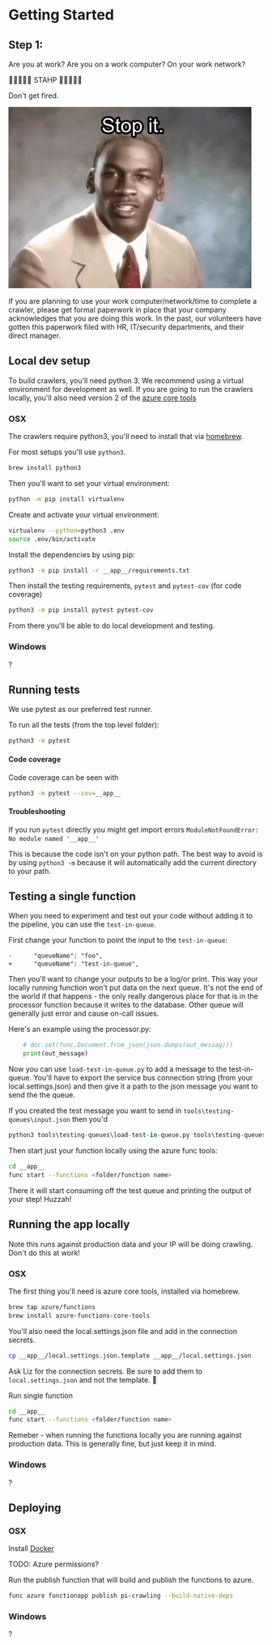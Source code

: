 # Getting Started

## Step 1:

Are you at work? Are you on a work computer? On your work network? 

🛑🛑🛑🛑🛑 STAHP 🛑🛑🛑🛑🛑

Don't get fired. 

![mj](./imgs/stahp.gif)


If you are planning to use your work computer/network/time to complete a crawler, please get formal paperwork in place that your company acknowledges that you are doing this work. In the past, our volunteers have gotten this paperwork filed with HR, IT/security departments, and their direct manager.

## Local dev setup

To build crawlers, you'll need python 3. We recommend using a virtual environment for development as well. If you are going to run the crawlers locally, you'll also need version 2 of the [azure core tools](https://docs.microsoft.com/en-us/azure/azure-functions/functions-run-local)

### OSX

The crawlers require python3, you'll need to install that via [homebrew](https://brew.sh/).

For most setups you'll use `python3`. 

```bash
brew install python3
```

Then you'll want to set your virtual environment:

```bash
python -m pip install virtualenv
```

Create and activate your virtual environment:

```bash
virtualenv --python=python3 .env
source .env/bin/activate
```

Install the dependencies by using pip:

```bash
python3 -m pip install -r __app__/requirements.txt
```

Then install the testing requirements, `pytest` and `pytest-cov` (for code coverage)

```bash
python3 -m pip install pytest pytest-cov
```

From there you'll be able to do local development and testing.

### Windows

?

## Running tests

We use pytest as our preferred test runner. 

To run all the tests (from the top level folder):

```bash
python3 -m pytest
```

#### Code coverage

Code coverage can be seen with 

```bash
python3 -m pytest --cov=__app__
```

#### Troubleshooting
If you run `pytest` directly you might get import errors `ModuleNotFoundError: No module named '__app__'`

This is because the code isn't on your python path. The best way to avoid is by using `python3 -m` because it will automatically add the current directory to your path.

## Testing a single function

When you need to experiment and test out your code without adding it to the pipeline, you can use the `test-in-queue`. 

First change your function to point the input to the `test-in-queue`:

```git
-      "queueName": "foo", 
+      "queueName": "test-in-queue",
```

Then you'll want to change your outputs to be a log/or print. This way your locally running function won't put data on the next queue. It's not the end of the world if that happens - the only really dangerous place for that is in the processor function because it writes to the database. Other queue will generally just error and cause on-call issues. 

Here's an example using the processor.py:
```python
    # doc.set(func.Document.from_json(json.dumps(out_messag)))
    print(out_message)
```

Now you can use `load-test-in-queue.py` to add a message to the test-in-queue. You'll have to export the service bus connection string (from your local.settings.json) and then give it a path to the json message you want to send the the queue. 

If you created the test message you want to send in `tools\testing-queues\input.json` then you'd

```python
python3 tools\testing-queues\load-test-in-queue.py tools\testing-queues\input.json
```

Then start just your function locally using the azure func tools:

```bash
cd __app__
func start --functions <folder/function name>
```

There it will start consuming off the test queue and printing the output of your step! Huzzah!

## Running the app locally

Note this runs against production data and your IP will be doing crawling. Don't do this at work!

### OSX

The first thing you'll need is azure core tools, installed via homebrew.

```bash
brew tap azure/functions
brew install azure-functions-core-tools
```

You'll also need the local.settings.json file and add in the connection secrets. 

```bash
cp __app__/local.settings.json.template __app__/local.settings.json
```

Ask Liz for the connection secrets. Be sure to add them to `local.settings.json` and not the template. 🙂

Run single function 

```bash
cd __app__
func start --functions <folder/function name>
```

Remeber - when running the functions locally you are running against production data. This is generally fine, but just keep it in mind. 

### Windows

?

## Deploying

### OSX

Install [Docker](https://docs.docker.com/docker-for-mac/install/)

TODO: Azure permissions? 

Run the publish function that will build and publish the functions to azure.

```bash
func azure functionapp publish pi-crawling --build-native-deps
```

### Windows

?
